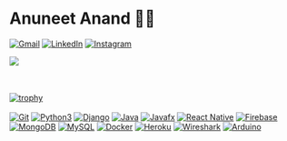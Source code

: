 # Anuneet Anand :technologist:

[![Gmail](https://img.shields.io/badge/-Gmail-red?style=social&logo=gmail&link=mailto:anuneetanand@gmail.com)](mailto:anuneetanand@gmail.com)
[![LinkedIn](https://img.shields.io/badge/-LinkedIn-blue?style=social&logo=linkedin&link=https://www.linkedin.com/in/anuneet-anand/)](https://www.linkedin.com/in/anuneet-anand/)
[![Instagram](https://img.shields.io/badge/-Instagram-red?style=social&logo=instagram&link=https://www.instagram.com/anuneet_anand/)](https://www.instagram.com/anuneet_anand)

<a href="https://github.com/anuneetanand/github-readme-stats">
  <img align="center" src="https://github-readme-stats.vercel.app/api?username=anuneetanand&show_icons=true&theme=dark&hide=stars&include_all_commits=true" />
</a>

<br></br>
[![trophy](https://github-profile-trophy.vercel.app/?username=anuneetanand&theme=onestar&column=4&margin-w=15&margin-h=15)](https://github.com/ryo-ma/github-profile-trophy)
<br></br>
[![Git](https://img.shields.io/badge/-Git-black?style=flat&logo=git&link=https://github.com/anuneetanand/)](https://github.com/anuneetanand/)
[![Python3](https://img.shields.io/badge/-Python3-brightgreen?style=flat&logo=python&link=https://github.com/anuneetanand/)](https://github.com/anuneetanand/)
[![Django](https://img.shields.io/badge/-Django-darkgreen?style=flat&logo=django&link=https://github.com/anuneetanand/)](https://github.com/anuneetanand/)
[![Java](https://img.shields.io/badge/-Java-orange?style=flat&logo=java&link=https://github.com/anuneetanand/)](https://github.com/anuneetanand/)
[![Javafx](https://img.shields.io/badge/-JavaFX-red?style=flat&logo=java&link=https://github.com/anuneetanand/)](https://github.com/anuneetanand/)
[![React Native](https://img.shields.io/badge/-ReactNative-black?style=flat&logo=react&link=https://github.com/anuneetanand/)](https://github.com/anuneetanand/)
[![Firebase](https://img.shields.io/badge/-Firebase-blue?style=flat&logo=firebase&link=https://github.com/anuneetanand/)](https://github.com/anuneetanand/)
[![MongoDB](https://img.shields.io/badge/-MongoDB-grey?style=flat&logo=MongoDB&link=https://github.com/anuneetanand/)](https://github.com/anuneetanand/)
[![MySQL](https://img.shields.io/badge/-MySQL-white?style=flat&logo=mysql&link=https://github.com/anuneetanand/)](https://github.com/anuneetanand/)
[![Docker](https://img.shields.io/badge/-Docker-blue?style=flat&logo=docker&link=https://github.com/anuneetanand/)](https://github.com/anuneetanand/)
[![Heroku](https://img.shields.io/badge/-Heroku-430098?style=flat&logo=heroku&link=https://github.com/anuneetanand/)](https://github.com/anuneetanand/)
[![Wireshark](https://img.shields.io/badge/-Wireshark-darkblue?style=flat&logo=wireshark&link=https://github.com/anuneetanand/)](https://github.com/anuneetanand/)
[![Arduino](https://img.shields.io/badge/-Arduino-black?style=flat&logo=Arduino&link=https://github.com/anuneetanand/)](https://github.com/anuneetanand/)
